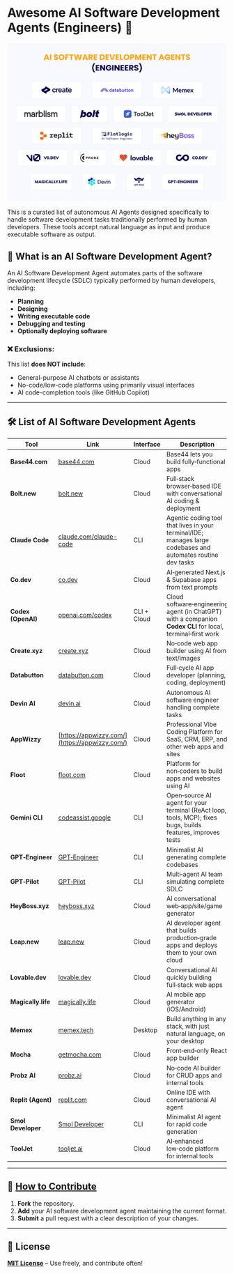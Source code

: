 # Awesome AI Software Development Agents (Engineers) 🚀

![11AI Software Development agents (engineers)](https://github.com/flatlogic/awesome-ai-software-development-agents/blob/8c797b36552cb2280133f9a55e0bf984c85874f0/11AI%20Software%20Development%20agents%20(engineers).png)

This is a curated list of autonomous AI Agents designed specifically to handle software development tasks traditionally performed by human developers. These tools accept natural language as input and produce executable software as output.

## 🤖 What is an AI Software Development Agent?

An AI Software Development Agent automates parts of the software development lifecycle (SDLC) typically performed by human developers, including:

- **Planning**
- **Designing**
- **Writing executable code**
- **Debugging and testing**
- **Optionally deploying software**

### ❌ Exclusions:

This list **does NOT include**:

- General-purpose AI chatbots or assistants
- No-code/low-code platforms using primarily visual interfaces
- AI code-completion tools (like GitHub Copilot)

---

## 🛠 List of AI Software Development Agents

| Tool                           | Link                                                                                      | Interface     | Description                                                                                                     | Pricing        |
| ------------------------------ | ----------------------------------------------------------------------------------------- | ------------- | --------------------------------------------------------------------------------------------------------------- | -------------- |
| **Base44.com**                 | [base44.com](https://base44.com/)                                                         | Cloud         | Base44 lets you build fully‑functional apps                                                                     | Free           |
| **Bolt.new**                   | [bolt.new](https://bolt.new)                                                              | Cloud         | Full‑stack browser‑based IDE with conversational AI coding & deployment                                         | Free           |
| **Claude Code**                | [claude.com/claude-code](https://www.claude.com/product/claude-code)                      | CLI           | Agentic coding tool that lives in your terminal/IDE; manages large codebases and automates routine dev tasks    | Premium        |
| **Co.dev**                     | [co.dev](https://co.dev)                                                                  | Cloud         | AI‑generated Next.js & Supabase apps from text prompts                                                          | Free + Premium |
| **Codex (OpenAI)**            | [openai.com/codex](https://openai.com/index/introducing-codex/)                           | CLI + Cloud   | Cloud software‑engineering agent (in ChatGPT) with a companion **Codex CLI** for local, terminal‑first work    | Premium        |
| **Create.xyz**                 | [create.xyz](https://create.xyz)                                                          | Cloud         | No‑code web app builder using AI from text/images                                                               | Free + Premium |
| **Databutton**                 | [databutton.com](https://databutton.com)                                                  | Cloud         | Full‑cycle AI app developer (planning, coding, deployment)                                                      | Premium        |
| **Devin AI**                   | [devin.ai](https://devin.ai)                                                              | Cloud         | Autonomous AI software engineer handling complete tasks                                                         | Premium        |
| **AppWizzy** | [https://appwizzy.com/](https://appwizzy.com/) | Cloud         | Professional Vibe Coding Platform for SaaS, CRM, ERP, and other web apps and sites                                                              | Free + Premium |
| **Floot**                      | [floot.com](https://floot.com/)                                                           | Cloud         | Platform for non‑coders to build apps and websites using AI                                                     | Free + Premium |
| **Gemini CLI**                 | [codeassist.google](https://codeassist.google/)                                           | CLI           | Open‑source AI agent for your terminal (ReAct loop, tools, MCP); fixes bugs, builds features, improves tests    | Free + Premium |
| **GPT‑Engineer**               | [GPT‑Engineer](https://github.com/AntonOsika/gpt-engineer)                                | CLI           | Minimalist AI generating complete codebases                                                                     | Free           |
| **GPT‑Pilot**                  | [GPT‑Pilot](https://github.com/Pythagora-io/gpt-pilot)                                    | CLI           | Multi‑agent AI team simulating complete SDLC                                                                    | Free           |
| **HeyBoss.xyz**                | [heyboss.xyz](https://heyboss.xyz)                                                        | Cloud         | AI conversational web‑app/site/game generator                                                                   | Premium        |
| **Leap.new**                   | [leap.new](https://leap.new/)                                                             | Cloud         | AI developer agent that builds production‑grade apps and deploys them to your own cloud                         | Free + Premium |
| **Lovable.dev**                | [lovable.dev](https://lovable.dev)                                                        | Cloud         | Conversational AI quickly building full‑stack web apps                                                          | Premium        |
| **Magically.life**             | [magically.life](https://magically.life)                                                  | Cloud         | AI mobile app generator (iOS/Android)                                                                           | Premium        |
| **Memex**                      | [memex.tech](https://memex.tech/)                                                         | Desktop       | Build anything in any stack, with just natural language, on your desktop                                        | Free + Premium |
| **Mocha**                      | [getmocha.com](https://getmocha.com/)                                                     | Cloud         | Front‑end‑only React app builder                                                                                | Free + Premium |
| **Probz AI**                   | [probz.ai](https://probz.ai)                                                              | Cloud         | No‑code AI builder for CRUD apps and internal tools                                                             | Premium        |
| **Replit (Agent)**             | [replit.com](https://replit.com)                                                          | Cloud         | Online IDE with conversational AI agent                                                                         | Free + Premium |
| **Smol Developer**             | [Smol Developer](https://github.com/smol-ai/developer)                                    | CLI           | Minimalist AI agent for rapid code generation                                                                   | Free           |
| **ToolJet**                    | [tooljet.ai](https://tooljet.ai)                                                          | Cloud         | AI‑enhanced low‑code platform for internal tools                                                                | Free + Premium |

---

## 🚀 [How to Contribute](https://github.com/flatlogic/awesome-ai-software-development-agents/blob/master/contributing.md)

1. **Fork** the repository.
2. **Add** your AI software development agent maintaining the current format.
3. **Submit** a pull request with a clear description of your changes.

---

## 📜 License

[**MIT License**](https://chatgpt.com/c/LICENSE) – Use freely, and contribute often!
